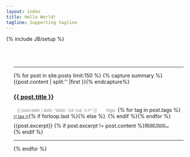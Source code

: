 ```yaml
---
layout: index 
title: Hello World!
tagline: Supporting tagline
---
```

{% include JB/setup %}
<div class="row-fluid" style="padding-top:40px; padding-left:20px; padding-right:20px">
    <div class="posts" display="none"></div> 
        <hr/>
  {% for post in site.posts limit:150 %}
        {% capture summary %}{{post.content | split:'<!--more-->' |first }}{% endcapture%}
    <div class="post row">
        <h3><a class="title" href="{{ BASE_PATH }}{{ post.url }}">{{ post.title }}</a></h3>
        <div>
          <cite style="font-size:11px; margin-left:10px; margin-right:10px; color:gray">{{ post.date | date: "Date: %b %d, %Y" }}</cite> <cite style="font-size:11px; margin-left:10px;color:gray">Tags:</cite><i class="icon-tag"></i>  {% for tag in post.tags %}<a href="{{ BASE_PATH }}{{ site.JB.tags_path }}#{{ tag }}-ref" style="font-size:11px">{{ tag }}</a>{% if forloop.last %}{% else %}<cite style="font-size:11px; color:gray">,</cite> {% endif %}{% endfor %}
       </div> 
        <div class="post_at_index" style="margin-top:9px">
            {{post.excerpt}} 
        {% if post.excerpt != post.content %}<a href="{{ BASE_PATH }}{{ post.url }}" rel="nofollow" style="float:right; font-size:11px; margin-right:40px; font-style:italic">Read more...</a>{% endif %}
        </div>
        <div style="clear: both;"></div>
        <hr/>
    </div> 
 {% endfor %}
</div>
